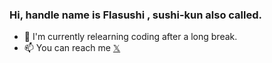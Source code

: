 ### Hi, handle name is **Flasushi** ,  sushi-kun also called.
- 🌱 I'm currently relearning coding after a long break.
- 📫 You can reach me [𝕏](https:twitter/flasushi)

<!--
**Flasushi/flasushi** is a ✨ _special_ ✨ repository because its `README.md` (this file) appears on your GitHub profile.

Here are some ideas to get you started:

- 🔭 I’m currently working on ...
- 🌱 I’m currently learning ...
- 👯 I’m looking to collaborate on ...
- 🤔 I’m looking for help with ...
- 💬 Ask me about ...
- 📫 How to reach me: ...
- 😄 Pronouns: ...
- ⚡ Fun fact: ...
-->

